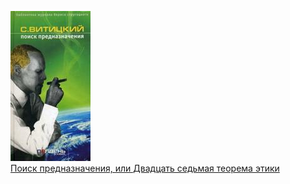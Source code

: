 ![](Поиск%20предназначения,%20или%20Двадцать%20седьмая%20теорема%20этики.jpg)  
[Поиск предназначения, или Двадцать седьмая теорема этики](Поиск%20предназначения,%20или%20Двадцать%20седьмая%20теорема%20этики)
